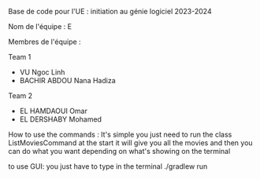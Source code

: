 Base de code pour l'UE : initiation au génie logiciel 2023-2024

Nom de l'équipe : E 

Membres de l'équipe :

Team 1
- VU Ngoc Linh
- BACHIR ABDOU Nana Hadiza 

Team 2
- EL HAMDAOUI Omar
- EL DERSHABY Mohamed



How to use the commands :
It's simple you just need to run the class ListMoviesCommand at the start it will give you all the movies and then you
can do what you want depending on what's showing on the terminal

to use GUI:
you just have to type in the terminal ./gradlew run







